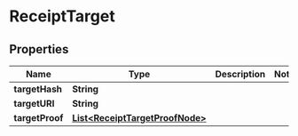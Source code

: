 
# ReceiptTarget

## Properties
Name | Type | Description | Notes
------------ | ------------- | ------------- | -------------
**targetHash** | **String** |  | 
**targetURI** | **String** |  | 
**targetProof** | [**List&lt;ReceiptTargetProofNode&gt;**](ReceiptTargetProofNode.md) |  | 



